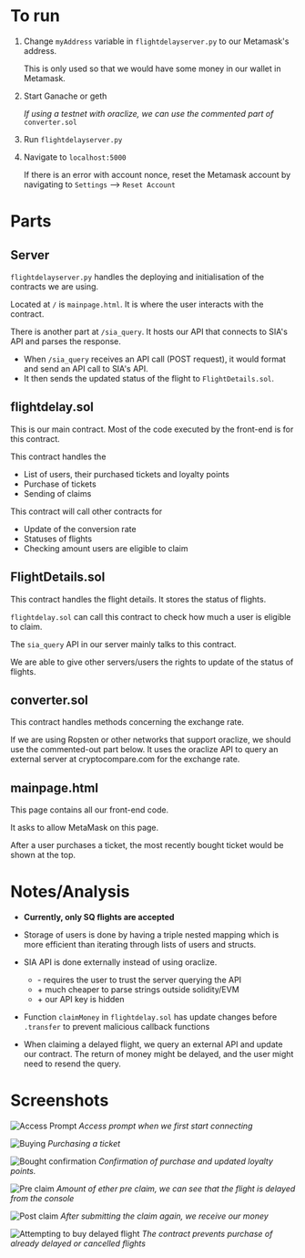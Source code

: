 # To run
1. Change `myAddress` variable in `flightdelayserver.py` to our Metamask's address.

    This is only used so that we would have some money in our wallet in Metamask.

2. Start Ganache or geth
    
    *If using a testnet with oraclize, we can use the commented part of* `converter.sol`

3. Run `flightdelayserver.py`
4. Navigate to `localhost:5000`

    If there is an error with account nonce, reset the Metamask account by navigating to `Settings` --> `Reset Account` 

# Parts
## Server
`flightdelayserver.py` handles the deploying and initialisation of the contracts we are using. 

Located at `/` is `mainpage.html`. It is where the user interacts with the contract. 

There is another part at `/sia_query`. It hosts our API that connects to SIA's API and parses the response.
* When `/sia_query` receives an API call (POST request), it would format and send an API call to SIA's API.
* It then sends the updated status of the flight to `FlightDetails.sol`.

## flightdelay.sol
This is our main contract. Most of the code executed by the front-end is for this contract.

This contract handles the
* List of users, their purchased tickets and loyalty points
* Purchase of tickets
* Sending of claims

This contract will call other contracts for 
* Update of the conversion rate
* Statuses of flights
* Checking amount users are eligible to claim

## FlightDetails.sol
This contract handles the flight details. It stores the status of flights. 

`flightdelay.sol` can call this contract to check how much a user is eligible to claim.

The `sia_query` API in our server mainly talks to this contract. 

We are able to give other servers/users the rights to update of the status of flights.

## converter.sol
This contract handles methods concerning the exchange rate.

If we are using Ropsten or other networks that support oraclize, we should use the commented-out part below.
It uses the oraclize API to query an external server at cryptocompare.com for the exchange rate.

## mainpage.html
This page contains all our front-end code.

It asks to allow MetaMask on this page.

After a user purchases a ticket, the most recently bought ticket would be shown at the top.

# Notes/Analysis
* **Currently, only SQ flights are accepted**

* Storage of users is done by having a triple nested mapping which is more efficient than iterating through lists of users and structs.

* SIA API is done externally instead of using oraclize. 
    - \- requires the user to trust the server querying the API
    - \+ much cheaper to parse strings outside solidity/EVM
    - \+ our API key is hidden

* Function `claimMoney` in `flightdelay.sol` has update changes before `.transfer` to prevent malicious callback functions

* When claiming a delayed flight, we query an external API and update our contract. The return of money might be delayed, and the user might need to resend the query. 

# Screenshots
![Access Prompt](Screenshots/access_prompt.png)
_Access prompt when we first start connecting_

![Buying](Screenshots/buying.png)
_Purchasing a ticket_

![Bought confirmation](Screenshots/bought.png)
_Confirmation of purchase and updated loyalty points._

![Pre claim](Screenshots/pre_claim.png)
_Amount of ether pre claim, we can see that the flight is delayed from the console_

![Post claim](Screenshots/post_claim.png)
_After submitting the claim again, we receive our money_

![Attempting to buy delayed flight](Screenshots/attempting_to_buy_delayed_flight.png)
_The contract prevents purchase of already delayed or cancelled flights_

